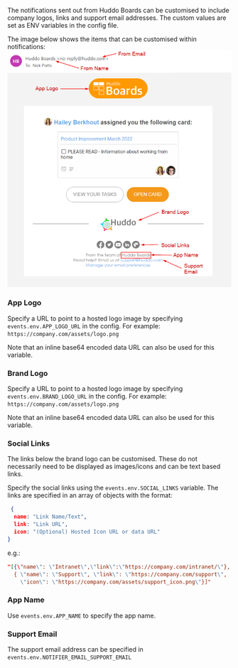 
The notifications sent out from Huddo Boards can be customised to include company logos, links and support email addresses. 
The custom values are set as ENV variables in the config file.


The image below shows the items that can be customised within notifications:
![Customisable values](/assets/boards/notification-config.png)


### App Logo
Specify a URL to point to a hosted logo image by specifying `events.env.APP_LOGO_URL` in the config. 
For example: `https://company.com/assets/logo.png`


Note that an inline base64 encoded data URL can also be used for this variable.

### Brand Logo
Specify a URL to point to a hosted logo image by specifying `events.env.BRAND_LOGO_URL` in the config. 
For example: `https://company.com/assets/logo.png`

Note that an inline base64 encoded data URL can also be used for this variable.

### Social Links
The links below the brand logo can be customised. These do not necessarily need to be displayed as images/icons and can be text based links.

Specify the social links using the `events.env.SOCIAL_LINKS` variable. The links are specified in an array of objects with the format:
```json
 {
  name: "Link Name/Text", 
  link: "Link URL", 
  icon: "(Optional) Hosted Icon URL or data URL"
}
```

e.g.:
```json
"[{\"name\": \"Intranet\",\"link\":\"https://company.com/intranet/\"}, 
  { \"name\": \"Support\", \"link\": \"https://company.com/support\", 
    \"icon\": \"https://company.com/assets/support_icon.png\"}]"
``` 

### App Name
Use `events.env.APP_NAME` to specify the app name.

### Support Email
The support email address can be specified in `events.env.NOTIFIER_EMAIL_SUPPORT_EMAIL`
